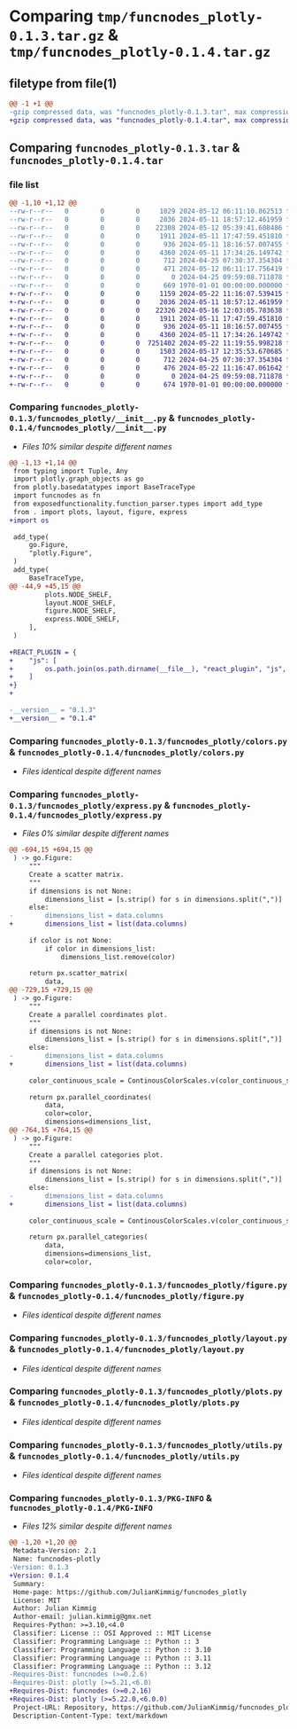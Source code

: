 # Comparing `tmp/funcnodes_plotly-0.1.3.tar.gz` & `tmp/funcnodes_plotly-0.1.4.tar.gz`

## filetype from file(1)

```diff
@@ -1 +1 @@
-gzip compressed data, was "funcnodes_plotly-0.1.3.tar", max compression
+gzip compressed data, was "funcnodes_plotly-0.1.4.tar", max compression
```

## Comparing `funcnodes_plotly-0.1.3.tar` & `funcnodes_plotly-0.1.4.tar`

### file list

```diff
@@ -1,10 +1,12 @@
--rw-r--r--   0        0        0     1029 2024-05-12 06:11:10.862513 funcnodes_plotly-0.1.3/funcnodes_plotly/__init__.py
--rw-r--r--   0        0        0     2036 2024-05-11 18:57:12.461959 funcnodes_plotly-0.1.3/funcnodes_plotly/colors.py
--rw-r--r--   0        0        0    22308 2024-05-12 05:39:41.608486 funcnodes_plotly-0.1.3/funcnodes_plotly/express.py
--rw-r--r--   0        0        0     1911 2024-05-11 17:47:59.451810 funcnodes_plotly-0.1.3/funcnodes_plotly/figure.py
--rw-r--r--   0        0        0      936 2024-05-11 18:16:57.007455 funcnodes_plotly-0.1.3/funcnodes_plotly/layout.py
--rw-r--r--   0        0        0     4360 2024-05-11 17:34:26.149742 funcnodes_plotly-0.1.3/funcnodes_plotly/plots.py
--rw-r--r--   0        0        0      712 2024-04-25 07:30:37.354304 funcnodes_plotly-0.1.3/funcnodes_plotly/utils.py
--rw-r--r--   0        0        0      471 2024-05-12 06:11:17.756419 funcnodes_plotly-0.1.3/pyproject.toml
--rw-r--r--   0        0        0        0 2024-04-25 09:59:08.711878 funcnodes_plotly-0.1.3/README.md
--rw-r--r--   0        0        0      669 1970-01-01 00:00:00.000000 funcnodes_plotly-0.1.3/PKG-INFO
+-rw-r--r--   0        0        0     1159 2024-05-22 11:16:07.539415 funcnodes_plotly-0.1.4/funcnodes_plotly/__init__.py
+-rw-r--r--   0        0        0     2036 2024-05-11 18:57:12.461959 funcnodes_plotly-0.1.4/funcnodes_plotly/colors.py
+-rw-r--r--   0        0        0    22326 2024-05-16 12:03:05.783638 funcnodes_plotly-0.1.4/funcnodes_plotly/express.py
+-rw-r--r--   0        0        0     1911 2024-05-11 17:47:59.451810 funcnodes_plotly-0.1.4/funcnodes_plotly/figure.py
+-rw-r--r--   0        0        0      936 2024-05-11 18:16:57.007455 funcnodes_plotly-0.1.4/funcnodes_plotly/layout.py
+-rw-r--r--   0        0        0     4360 2024-05-11 17:34:26.149742 funcnodes_plotly-0.1.4/funcnodes_plotly/plots.py
+-rw-r--r--   0        0        0  7251402 2024-05-22 11:19:55.998218 funcnodes_plotly-0.1.4/funcnodes_plotly/react_plugin/js/main.js
+-rw-r--r--   0        0        0     1503 2024-05-17 12:35:53.670685 funcnodes_plotly-0.1.4/funcnodes_plotly/react_plugin/js/main.js.LICENSE.txt
+-rw-r--r--   0        0        0      712 2024-04-25 07:30:37.354304 funcnodes_plotly-0.1.4/funcnodes_plotly/utils.py
+-rw-r--r--   0        0        0      476 2024-05-22 11:16:47.061642 funcnodes_plotly-0.1.4/pyproject.toml
+-rw-r--r--   0        0        0        0 2024-04-25 09:59:08.711878 funcnodes_plotly-0.1.4/README.md
+-rw-r--r--   0        0        0      674 1970-01-01 00:00:00.000000 funcnodes_plotly-0.1.4/PKG-INFO
```

### Comparing `funcnodes_plotly-0.1.3/funcnodes_plotly/__init__.py` & `funcnodes_plotly-0.1.4/funcnodes_plotly/__init__.py`

 * *Files 10% similar despite different names*

```diff
@@ -1,13 +1,14 @@
 from typing import Tuple, Any
 import plotly.graph_objects as go
 from plotly.basedatatypes import BaseTraceType
 import funcnodes as fn
 from exposedfunctionality.function_parser.types import add_type
 from . import plots, layout, figure, express
+import os
 
 add_type(
     go.Figure,
     "plotly.Figure",
 )
 add_type(
     BaseTraceType,
@@ -44,9 +45,15 @@
         plots.NODE_SHELF,
         layout.NODE_SHELF,
         figure.NODE_SHELF,
         express.NODE_SHELF,
     ],
 )
 
+REACT_PLUGIN = {
+    "js": [
+        os.path.join(os.path.dirname(__file__), "react_plugin", "js", "main.js"),
+    ]
+}
+
 
-__version__ = "0.1.3"
+__version__ = "0.1.4"
```

### Comparing `funcnodes_plotly-0.1.3/funcnodes_plotly/colors.py` & `funcnodes_plotly-0.1.4/funcnodes_plotly/colors.py`

 * *Files identical despite different names*

### Comparing `funcnodes_plotly-0.1.3/funcnodes_plotly/express.py` & `funcnodes_plotly-0.1.4/funcnodes_plotly/express.py`

 * *Files 0% similar despite different names*

```diff
@@ -694,15 +694,15 @@
 ) -> go.Figure:
     """
     Create a scatter matrix.
     """
     if dimensions is not None:
         dimensions_list = [s.strip() for s in dimensions.split(",")]
     else:
-        dimensions_list = data.columns
+        dimensions_list = list(data.columns)
 
     if color is not None:
         if color in dimensions_list:
             dimensions_list.remove(color)
 
     return px.scatter_matrix(
         data,
@@ -729,15 +729,15 @@
 ) -> go.Figure:
     """
     Create a parallel coordinates plot.
     """
     if dimensions is not None:
         dimensions_list = [s.strip() for s in dimensions.split(",")]
     else:
-        dimensions_list = data.columns
+        dimensions_list = list(data.columns)
 
     color_continuous_scale = ContinousColorScales.v(color_continuous_scale)
 
     return px.parallel_coordinates(
         data,
         color=color,
         dimensions=dimensions_list,
@@ -764,15 +764,15 @@
 ) -> go.Figure:
     """
     Create a parallel categories plot.
     """
     if dimensions is not None:
         dimensions_list = [s.strip() for s in dimensions.split(",")]
     else:
-        dimensions_list = data.columns
+        dimensions_list = list(data.columns)
 
     color_continuous_scale = ContinousColorScales.v(color_continuous_scale)
 
     return px.parallel_categories(
         data,
         dimensions=dimensions_list,
         color=color,
```

### Comparing `funcnodes_plotly-0.1.3/funcnodes_plotly/figure.py` & `funcnodes_plotly-0.1.4/funcnodes_plotly/figure.py`

 * *Files identical despite different names*

### Comparing `funcnodes_plotly-0.1.3/funcnodes_plotly/layout.py` & `funcnodes_plotly-0.1.4/funcnodes_plotly/layout.py`

 * *Files identical despite different names*

### Comparing `funcnodes_plotly-0.1.3/funcnodes_plotly/plots.py` & `funcnodes_plotly-0.1.4/funcnodes_plotly/plots.py`

 * *Files identical despite different names*

### Comparing `funcnodes_plotly-0.1.3/funcnodes_plotly/utils.py` & `funcnodes_plotly-0.1.4/funcnodes_plotly/utils.py`

 * *Files identical despite different names*

### Comparing `funcnodes_plotly-0.1.3/PKG-INFO` & `funcnodes_plotly-0.1.4/PKG-INFO`

 * *Files 12% similar despite different names*

```diff
@@ -1,20 +1,20 @@
 Metadata-Version: 2.1
 Name: funcnodes-plotly
-Version: 0.1.3
+Version: 0.1.4
 Summary: 
 Home-page: https://github.com/JulianKimmig/funcnodes_plotly
 License: MIT
 Author: Julian Kimmig
 Author-email: julian.kimmig@gmx.net
 Requires-Python: >=3.10,<4.0
 Classifier: License :: OSI Approved :: MIT License
 Classifier: Programming Language :: Python :: 3
 Classifier: Programming Language :: Python :: 3.10
 Classifier: Programming Language :: Python :: 3.11
 Classifier: Programming Language :: Python :: 3.12
-Requires-Dist: funcnodes (>=0.2.6)
-Requires-Dist: plotly (>=5.21,<6.0)
+Requires-Dist: funcnodes (>=0.2.16)
+Requires-Dist: plotly (>=5.22.0,<6.0.0)
 Project-URL: Repository, https://github.com/JulianKimmig/funcnodes_plotly
 Description-Content-Type: text/markdown
```


